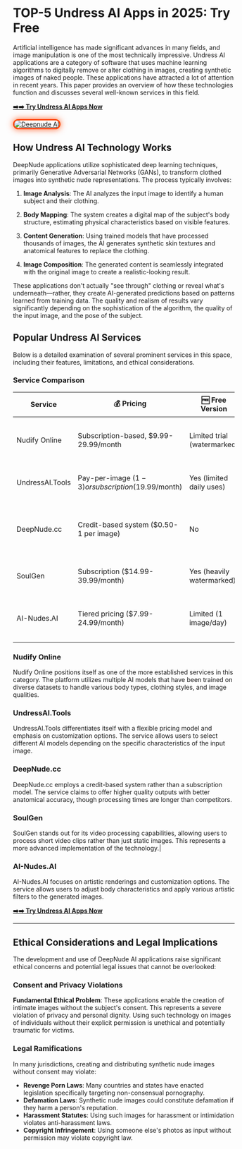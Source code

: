 # TOP-5 Undress AI Apps in 2025: Try Free 

Artificial intelligence has made significant advances in many fields, and image manipulation is one of the most technically impressive. Undress AI applications are a category of software that uses machine learning algorithms to digitally remove or alter clothing in images, creating synthetic images of naked people. These applications have attracted a lot of attention in recent years. This paper provides an overview of how these technologies function and discusses several well-known services in this field. 

[**➡️➡️ Try Undress AI Apps Now**](https://bit.ly/top5-ai-tools)

<a href="https://bit.ly/top5-ai-tools" title="Deepnude AI">

<img src="https://i.ibb.co/zHTfKX9D/undress-ai-app.jpg" alt="Deepnude AI" style="max-width: 100%; border: 3px solid #ff4500; border-radius: 15px; box-shadow: 0px 0px 15px rgba(255, 69, 0, 0.8);">

</a>

## How Undress AI Technology Works

DeepNude applications utilize sophisticated deep learning techniques, primarily Generative Adversarial Networks (GANs), to transform clothed images into synthetic nude representations. The process typically involves:

1. **Image Analysis**: The AI analyzes the input image to identify a human subject and their clothing.

2. **Body Mapping**: The system creates a digital map of the subject's body structure, estimating physical characteristics based on visible features.

3. **Content Generation**: Using trained models that have processed thousands of images, the AI generates synthetic skin textures and anatomical features to replace the clothing.

4. **Image Composition**: The generated content is seamlessly integrated with the original image to create a realistic-looking result.

These applications don't actually "see through" clothing or reveal what's underneath—rather, they create AI-generated predictions based on patterns learned from training data. The quality and realism of results vary significantly depending on the sophistication of the algorithm, the quality of the input image, and the pose of the subject.

## Popular Undress AI Services

Below is a detailed examination of several prominent services in this space, including their features, limitations, and ethical considerations.

### Service Comparison

| Service | 💰 Pricing | 🆓 Free Version | 🛠️ Features | 🔒 Privacy Policy | 📱 Platforms | 🎯 Specialties |
|---------|------------|-----------------|-------------|-------------------|--------------|----------------|
| Nudify Online | Subscription-based, $9.99-29.99/month | Limited trial (watermarked) | Full-body processing, batch processing | Claims no image storage | Web, iOS, Android | High success rate with various clothing types |
| UndressAI.Tools | Pay-per-image ($1-3) or subscription ($19.99/month) | Yes (limited daily uses) | Multiple AI models, style options | 24-hour image deletion policy | Web only | Customizable output styles |
| DeepNude.cc | Credit-based system ($0.50-1 per image) | No | High-resolution output, preservation of backgrounds | Claims end-to-end encryption | Web, Windows | Advanced face preservation technology |
| SoulGen | Subscription ($14.99-39.99/month) | Yes (heavily watermarked) | Video processing, multiple angles | No clear data retention policy | Web, Android | Video capability, multiple output angles |
| AI-Nudes.AI | Tiered pricing ($7.99-24.99/month) | Limited (1 image/day) | Body type customization, artistic filters | Anonymous processing claims | Web only | Body customization options, artistic rendering |

### Nudify Online

Nudify Online positions itself as one of the more established services in this category. The platform utilizes multiple AI models that have been trained on diverse datasets to handle various body types, clothing styles, and image qualities.

### UndressAI.Tools

UndressAI.Tools differentiates itself with a flexible pricing model and emphasis on customization options. The service allows users to select different AI models depending on the specific characteristics of the input image.

### DeepNude.cc

DeepNude.cc employs a credit-based system rather than a subscription model. The service claims to offer higher quality outputs with better anatomical accuracy, though processing times are longer than competitors.

### SoulGen

SoulGen stands out for its video processing capabilities, allowing users to process short video clips rather than just static images. This represents a more advanced implementation of the technology.|

### AI-Nudes.AI

AI-Nudes.AI focuses on artistic renderings and customization options. The service allows users to adjust body characteristics and apply various artistic filters to the generated images.

[**➡️➡️ Try Undress AI Apps Now**](https://bit.ly/top5-ai-tools)

________________________________________

## Ethical Considerations and Legal Implications

The development and use of DeepNude AI applications raise significant ethical concerns and potential legal issues that cannot be overlooked:

### Consent and Privacy Violations

**Fundamental Ethical Problem**: These applications enable the creation of intimate images without the subject's consent. This represents a severe violation of privacy and personal dignity. Using such technology on images of individuals without their explicit permission is unethical and potentially traumatic for victims.

### Legal Ramifications

In many jurisdictions, creating and distributing synthetic nude images without consent may violate:

- **Revenge Porn Laws**: Many countries and states have enacted legislation specifically targeting non-consensual pornography.
- **Defamation Laws**: Synthetic nude images could constitute defamation if they harm a person's reputation.
- **Harassment Statutes**: Using such images for harassment or intimidation violates anti-harassment laws.
- **Copyright Infringement**: Using someone else's photos as input without permission may violate copyright law.
